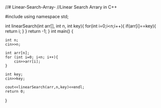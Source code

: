 //# Linear-Search-Array-
//Linear Search Arrary in C++

#include<iostream>
using namespace std;

int linearSearch(int arr[], int n, int key){
    for(int i=0;i<n;i++){
        if(arr[i]==key){
            return i;
        }
    }
    return -1;
}
int main() {

    int n;
    cin>>n;
    
    int arr[n];
    for (int i=0; i<n; i++){
        cin>>arr[i];
    }
    
    int key;
    cin>>key;
    
    cout<<linearSearch(arr,n,key)<<endl;
    return 0;
}
